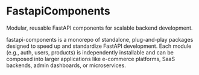 # FastapiComponents

Modular, reusable FastAPI components for scalable backend development.


fastapi-components is a monorepo of standalone, plug-and-play packages designed to speed up and standardize FastAPI development. Each module (e.g., auth, users, products) is independently installable and can be composed into larger applications like e-commerce platforms, SaaS backends, admin dashboards, or microservices.
